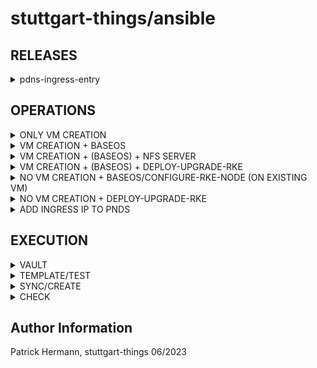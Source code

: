 # stuttgart-things/ansible

## RELEASES

<details><summary>pdns-ingress-entry</summary>

| FILE                                       | NEEDED/OPTIONAL CHANGES                                     |
|--------------------------------------------|-------------------------------------------------------------|
| helmfile.yaml                              | (only) release pdns-ingress-entry must be enabled (set to installed) |
| ./variables/pdns.yaml | set/change ipAddress; hostname |
|                                            |                                                             |

</details>


## OPERATIONS

<details><summary>ONLY VM CREATION</summary>

| FILE                                       | NEEDED/OPTIONAL CHANGES                                     |
|--------------------------------------------|-------------------------------------------------------------|
| helmfile.yaml                              | (only) release terraform must be enabled (set to installed) |
| environments/vm.yaml                       | set/change vmCount; vmName; vmNumCPUs; vmMemory; vmDiskSize |
| /environments/{{ .Environment.Name }}.yaml | set/change vmFolderPath; datastore; network                 |
|                                            |                                                             |

</details>

<details><summary>VM CREATION + BASEOS</summary>

| FILE                                       | NEEDED/OPTIONAL CHANGES                                     |
|--------------------------------------------|-------------------------------------------------------------|
| helmfile.yaml                              | all releases must be enabled (set to installed) |
| environments/vm.yaml                       | set/change vmCount; vmName; vmNumCPUs; vmMemory; vmDiskSize; ansibleTargets; set createInventory: true; ansiblePlaybook: baseos-setup; prepareEnv: true; executeBaseos: true |
| environments/{{ .Environment.Name }}.yaml  | set/change vmFolderPath; datastore; network; |
|

</details>

<details><summary>VM CREATION + (BASEOS) + NFS SERVER</summary>

| FILE                                       | NEEDED/OPTIONAL CHANGES                                     |
|--------------------------------------------|-------------------------------------------------------------|
| helmfile.yaml                              | all releases must be enabled (set to installed) |
| environments/vm.yaml                       | set/change vmCount; vmName; vmNumCPUs; vmMemory; vmDiskSize; ansibleTargets; createInventory: true; ansiblePlaybook: install-configure-nfs; prepareEnv: true; executeBaseos: true |
| environments/{{ .Environment.Name }}.yaml | set/change vmFolderPath; datastore; network; osTemplate; |
| defaults.yaml | set/change kind; permanent; nfsManageFirewall; nfsExportPaths |

</details>


<details><summary>VM CREATION + (BASEOS) + DEPLOY-UPGRADE-RKE</summary>

| FILE                                       | NEEDED/OPTIONAL CHANGES                                     |
|--------------------------------------------|-------------------------------------------------------------|
| helmfile.yaml                              | all releases must be enabled (set to installed) |
| environments/vm.yaml                       | set/change vmCount; vmName; vmNumCPUs; vmMemory; vmDiskSize; set inventory; createInventory: false; ansiblePlaybook: deploy-upgrade-rke; prepareEnv: true; executeBaseos: true |
| environments/{{ .Environment.Name }}.yaml  | set/change vmFolderPath; datastore; network; osTemplate; vmTemplatePath;                 |
| defaults.yaml  | set/change rkeVersion; k8sVersion; rke2ReleaseKind; enableIngressController; clusterSetup; lvmSizings; installCAs; installFlux |
|

</details>

<details><summary>NO VM CREATION + BASEOS/CONFIGURE-RKE-NODE (ON EXISTING VM)</summary>

| FILE                                       | NEEDED/OPTIONAL CHANGES                                     |
|--------------------------------------------|-------------------------------------------------------------|
| helmfile.yaml                              | secrets; ansible & job releases must be enabled |
| environments/vm.yaml                       | set createInventory: true; ansiblePlaybook: configure-rke-node; prepareEnv: true; ansibleTargets;  executeBaseos: true |

</details>

<details><summary>NO VM CREATION + DEPLOY-UPGRADE-RKE</summary>

| FILE                                       | NEEDED/OPTIONAL CHANGES                                     |
|--------------------------------------------|-------------------------------------------------------------|
| helmfile.yaml                              | secrets; ansible & job releases must be enabled |
| environments/vm.yaml                       | set inventory; createInventory: false; ansiblePlaybook: deploy-upgrade-rke |
| defaults.yaml  | set/change rkeVersion; k8sVersion; rke2ReleaseKind; enableIngressController; clusterSetup; prepareEnv: true; executeBaseos: true |
|

</details>

<details><summary>ADD INGRESS IP TO PNDS</summary>

| FILE                                       | NEEDED/OPTIONAL CHANGES                                     |
|--------------------------------------------|-------------------------------------------------------------|
| helmfile.yaml                              | secrets; ansible & job releases must be enabled |
| environments/vm.yaml                       | set createInventory: true; ansiblePlaybook: add-ingress-pdns.yaml |
| defaults.yaml  | set/change prepareEnv: false; executeBaseos: false; ipAddress; hostname |
|

</details>

## EXECUTION

<details><summary>VAULT</summary>

```
export VAULT_NAMESPACE=root

# LABDA
export VAULT_ADDR=https://vault-vsphere.tiab.labda.sva.de:8200
export VAULT_TOKEN=<VAULT_TOKEN>

# LABUL
export VAULT_ADDR=https://vault-vsphere.labul.sva.de:8200
export VAULT_TOKEN=<VAULT_TOKEN> #...rTI1E
```

</details>

<details><summary>TEMPLATE/TEST</summary>

```
helmfile template --environment labda-vsphere
helmfile template --environment labda-vsphere | grep kind: -A 2 -B 2 # check for rendered kinds
```

</details>

<details><summary>SYNC/CREATE</summary>

```
export VAULT_ADDR=https://vault..:8200
export VAULT_TOKEN=<VAULT_TOKEN>
export KUBECONFIG=~/.kube/...
helmfile sync --environment labda-vsphere
```

</details>

<details><summary>CHECK</summary>

```
kubectl get terraform -A
kubectl get pods -n machine-shop
kubectl logs -f <container> -n machine-shop

# CHECK OPERATOR (TERRAFORM)
kubectl -n machine-shop-operator-system logs -f $(kubectl -n machine-shop-operator-system get po | grep operator | awk '{ print $1}') -c manager

# CHECK CREATED POD/JOB (ANSIBLE)
sleep 3 && kubectl -n machine-shop logs -f $(kubectl get po -n machine-shop | grep 'Running' | awk '{ print $1}') # sleep for inital start
kubectl -n machine-shop get job --sort-by=.metadata.creationTimestamp
```

</details>

Author Information
------------------
Patrick Hermann, stuttgart-things 06/2023